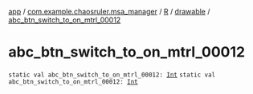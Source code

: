 [app](../../../index.md) / [com.example.chaosruler.msa_manager](../../index.md) / [R](../index.md) / [drawable](index.md) / [abc_btn_switch_to_on_mtrl_00012](.)

# abc_btn_switch_to_on_mtrl_00012

`static val abc_btn_switch_to_on_mtrl_00012: `[`Int`](https://kotlinlang.org/api/latest/jvm/stdlib/kotlin/-int/index.html)
`static val abc_btn_switch_to_on_mtrl_00012: `[`Int`](https://kotlinlang.org/api/latest/jvm/stdlib/kotlin/-int/index.html)